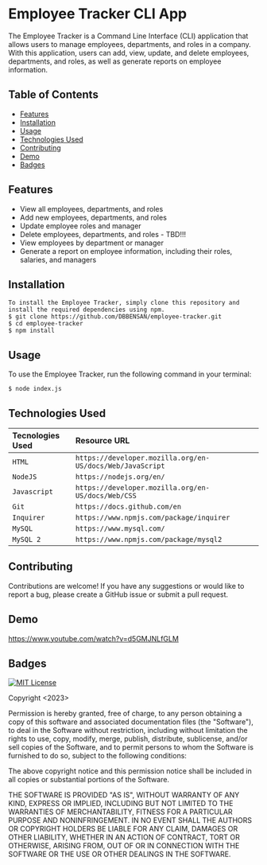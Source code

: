 # Employee Tracker CLI App

The Employee Tracker is a Command Line Interface (CLI) application that allows users to manage employees, departments, and roles in a company. With this application, users can add, view, update, and delete employees, departments, and roles, as well as generate reports on employee information.

## Table of Contents

  - [Features](#features)
  - [Installation](#installation)
  - [Usage](#usage)
  - [Technologies Used](#technologies-used)
  - [Contributing](#contributing)
  - [Demo](#demo)
  - [Badges](#badges)


## Features

- View all employees, departments, and roles
- Add new employees, departments, and roles
- Update employee roles and manager
- Delete employees, departments, and roles - TBD!!!
- View employees by department or manager
- Generate a report on employee information, including their roles, salaries, and managers

## Installation

```
To install the Employee Tracker, simply clone this repository and install the required dependencies using npm.
$ git clone https://github.com/DBBENSAN/employee-tracker.git
$ cd employee-tracker
$ npm install
```

## Usage

To use the Employee Tracker, run the following command in your terminal:
```
$ node index.js
```

## Technologies Used

| Tecnologies Used | Resource URL     | 
| :-------- | :------- | 
| `HTML` | `https://developer.mozilla.org/en-US/docs/Web/JavaScript` | 
| `NodeJS` | `https://nodejs.org/en/` | 
| `Javascript` | `https://developer.mozilla.org/en-US/docs/Web/CSS` | 
| `Git` | `https://docs.github.com/en` | 
| `Inquirer` | `https://www.npmjs.com/package/inquirer` | 
| `MySQL` | `https://www.mysql.com/` | 
| `MySQL 2` | `https://www.npmjs.com/package/mysql2` | 


## Contributing

Contributions are welcome! If you have any suggestions or would like to report a bug, please create a GitHub issue or submit a pull request.

## Demo

https://www.youtube.com/watch?v=d5GMJNLfGLM



## Badges
[![MIT License](https://img.shields.io/badge/License-MIT-green.svg)](https://choosealicense.com/licenses/mit/)


Copyright <2023> <Daniele Bensan>

Permission is hereby granted, free of charge, to any person obtaining a copy of this software and associated documentation files (the "Software"), to deal in the Software without restriction, including without limitation the rights to use, copy, modify, merge, publish, distribute, sublicense, and/or sell copies of the Software, and to permit persons to whom the Software is furnished to do so, subject to the following conditions:

The above copyright notice and this permission notice shall be included in all copies or substantial portions of the Software.

THE SOFTWARE IS PROVIDED "AS IS", WITHOUT WARRANTY OF ANY KIND, EXPRESS OR IMPLIED, INCLUDING BUT NOT LIMITED TO THE WARRANTIES OF MERCHANTABILITY, FITNESS FOR A PARTICULAR PURPOSE AND NONINFRINGEMENT. IN NO EVENT SHALL THE AUTHORS OR COPYRIGHT HOLDERS BE LIABLE FOR ANY CLAIM, DAMAGES OR OTHER LIABILITY, WHETHER IN AN ACTION OF CONTRACT, TORT OR OTHERWISE, ARISING FROM, OUT OF OR IN CONNECTION WITH THE SOFTWARE OR THE USE OR OTHER DEALINGS IN THE SOFTWARE.

